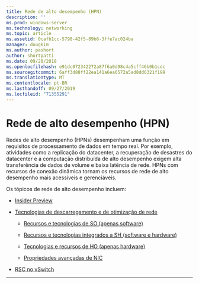 ```yaml
---
title: Rede de alto desempenho (HPN)
description: ''
ms.prod: windows-server
ms.technology: networking
ms.topic: article
ms.assetid: 0cafb1cc-5798-42f5-89b6-3ffe7ac024ba
manager: dougkim
ms.author: pashort
author: shortpatti
ms.date: 09/20/2018
ms.openlocfilehash: e91dc072342272a87f6a0d98c4a5cff46b0b1cdc
ms.sourcegitcommit: 6aff3d88ff22ea141a6ea6572a5ad8dd6321f199
ms.translationtype: MT
ms.contentlocale: pt-BR
ms.lasthandoff: 09/27/2019
ms.locfileid: "71355291"
---
```

# <a name="high-performance-networking-hpn"></a>Rede de alto desempenho (HPN)

Redes de alto desempenho (HPNs) desempenham uma função em requisitos de processamento de dados em tempo real. Por exemplo, atividades como a replicação do datacenter, a recuperação de desastres do datacenter e a computação distribuída de alto desempenho exigem alta transferência de dados de volume e baixa latência de rede. HPNs com recursos de conexão dinâmica tornam os recursos de rede de alto desempenho mais acessíveis e gerenciáveis. 


Os tópicos de rede de alto desempenho incluem:

- [Insider Preview](hpn-insider-preview.md)

- [Tecnologias de descarregamento e de otimização de rede](network-offload-and-optimization.md)

  - [Recursos e tecnologias de SO (apenas software)](hpn-software-only-features.md)

  - [Recursos e tecnologias integrados a SH (software e hardware)](hpn-software-hardware-features.md)

  - [Tecnologias e recursos de HO (apenas hardware)](hpn-hardware-only-features.md)

  - [Propriedades avançadas de NIC](hpn-nic-advanced-properties.md)

- [RSC no vSwitch](rsc-in-the-vswitch.md)

---